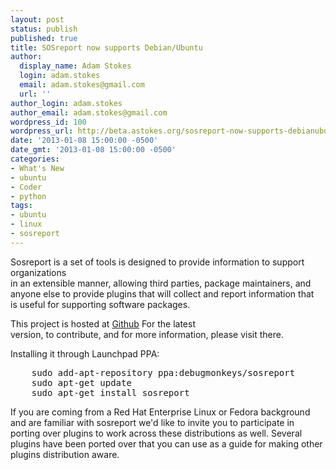 ```yaml
---
layout: post
status: publish
published: true
title: SOSreport now supports Debian/Ubuntu
author:
  display_name: Adam Stokes
  login: adam.stokes
  email: adam.stokes@gmail.com
  url: ''
author_login: adam.stokes
author_email: adam.stokes@gmail.com
wordpress_id: 100
wordpress_url: http://beta.astokes.org/sosreport-now-supports-debianubuntu/
date: '2013-01-08 15:00:00 -0500'
date_gmt: '2013-01-08 15:00:00 -0500'
categories:
- What's New
- ubuntu
- Coder
- python
tags:
- ubuntu
- linux
- sosreport
---
```

<p>Sosreport is a set of tools is designed to provide information to support organizations<br />
in an extensible manner, allowing third parties, package maintainers, and<br />
anyone else to provide plugins that will collect and report information that<br />
is useful for supporting software packages.</p>
<p>This project is hosted at <a href=&#34;http://github.com/sosreport/sosreport&#34;>Github</a> For the latest<br />
version, to contribute, and for more information, please visit there.</p>
<p>Installing it through Launchpad PPA:</p>
<pre class=&#34;prettyprint&#34;>
    sudo add-apt-repository ppa:debugmonkeys/sosreport
    sudo apt-get update
    sudo apt-get install sosreport
</pre>
<p>If you are coming from a Red Hat Enterprise Linux or Fedora background and are familiar with sosreport we&#39;d like to invite you to participate in porting over plugins to work across these distributions as well. Several plugins have been ported over that you can use as a guide for making other plugins distribution aware.</p>
